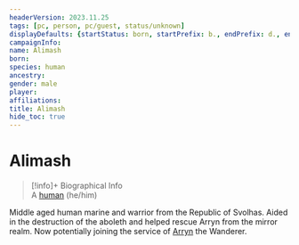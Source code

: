 ```yaml
---
headerVersion: 2023.11.25
tags: [pc, person, pc/guest, status/unknown]
displayDefaults: {startStatus: born, startPrefix: b., endPrefix: d., endStatus: died}
campaignInfo:
name: Alimash
born:
species: human
ancestry:
gender: male
player:
affiliations:
title: Alimash
hide_toc: true
---
```

# Alimash
>[!info]+ Biographical Info  
> A [human](<../../../../species/humans/humans.md>) (he/him)

Middle aged human marine and warrior from the Republic of Svolhas. Aided in the destruction of the aboleth and helped rescue Arryn from the mirror realm. Now potentially joining the service of [Arryn](<../../../other-humans/arryn.md>) the Wanderer.
